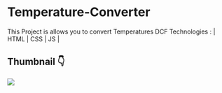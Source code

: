 # Temperature-Converter
This Project is allows you to convert Temperatures DCF Technologies : | HTML | CSS | JS |


## Thumbnail 👇
![](thumb/nature_screen)
